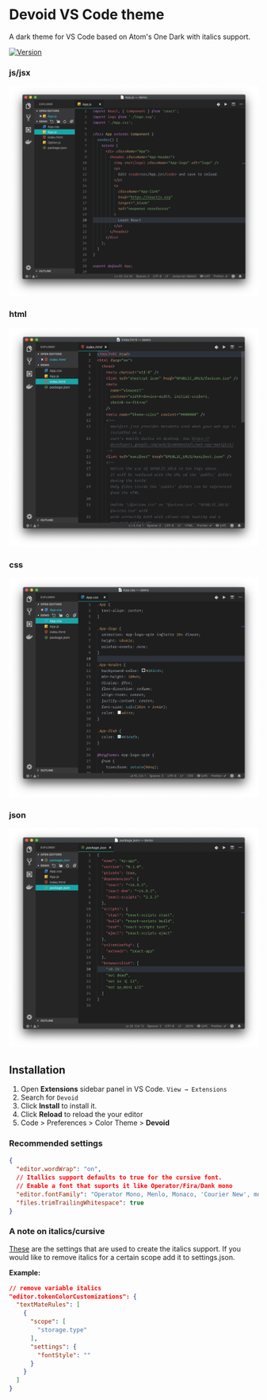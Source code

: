 # Devoid VS Code theme

A dark theme for VS Code based on Atom's One Dark with italics support.

[![Version](https://vsmarketplacebadge.apphb.com/version/dev01d.devoid-theme.svg)](https://marketplace.visualstudio.com/items?itemName=dev01d.devoid-theme)

### js/jsx

![Preview jsx](https://raw.githubusercontent.com/dev01d/devoid-theme/master/images/jsx.png)

### html

![Preview html](https://raw.githubusercontent.com/dev01d/devoid-theme/master/images/html.png)

### css

![Preview css](https://raw.githubusercontent.com/dev01d/devoid-theme/master/images/css.png)

### json

![Preview json](https://raw.githubusercontent.com/dev01d/devoid-theme/master/images/json.png)

## Installation

1. Open **Extensions** sidebar panel in VS Code. `View → Extensions`
2. Search for `Devoid`
3. Click **Install** to install it.
4. Click **Reload** to reload the your editor
5. Code > Preferences > Color Theme > **Devoid**

### Recommended settings

```json
{
  "editor.wordWrap": "on",
  // Itallics support defaults to true for the cursive font.
  // Enable a font that suports it like Operator/Fira/Dank mono
  "editor.fontFamily": "Operator Mono, Menlo, Monaco, 'Courier New', monospace",
  "files.trimTrailingWhitespace": true
}
```

### A note on italics/cursive

[These](https://gist.github.com/dev01d/2afddac00b14d61b753182f233951c30) are the settings that are used to create the italics support. If you would like to remove italics for a certain scope add it to settings.json.

**Example:**

```json
// remove variable italics
"editor.tokenColorCustomizations": {
  "textMateRules": [
    {
      "scope": [
        "storage.type"
      ],
      "settings": {
        "fontStyle": ""
      }
    }
  ]
}
```
